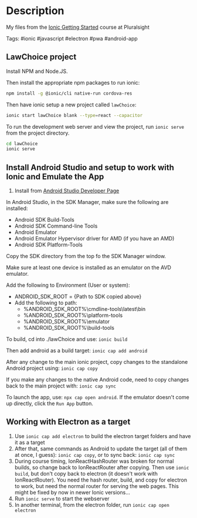 # Description

My files from the [Ionic Getting Started](https://app.pluralsight.com/library/courses/ionic-getting-started/table-of-contents) course at Pluralsight

Tags: #ionic #javascript #electron #pwa #android-app

## LawChoice project

Install NPM and Node.JS.

Then install the appropriate npm packages to run ionic:

```bash
npm install -g @ionic/cli native-run cordova-res
```

Then have ionic setup a new project called `lawChoice`:

```bash
ionic start lawChoice blank --type=react --capacitor
```

To run the development web server and view the project, run `ionic serve` from the project directory.

```bash
cd lawChoice
ionic serve
```

## Install Android Studio and setup to work with Ionic and Emulate the App

1. Install from [Android Studio Developer Page](https://developer.android.com/studio)

In Android Studio, in the SDK Manager, make sure the following are installed:

* Android SDK Build-Tools
* Android SDK Command-line Tools
* Android Emulator
* Android Emulator Hypervisor driver for AMD (if you have an AMD)
* Android SDK Platform-Tools

Copy the SDK directory from the top fo the SDK Manager window.

Make sure at least one device is installed as an emulator on the AVD emulator.

Add the following to Environment (User or system):

* ANDROID_SDK_ROOT = {Path to SDK copied above}
* Add the following to path:
  * %ANDROID_SDK_ROOT%\cmdline-tools\latest\bin
  * %ANDROID_SDK_ROOT%\platform-tools
  * %ANDROID_SDK_ROOT%\emulator
  * %ANDROID_SDK_ROOT%\build-tools

To build, cd into ./lawChoice and use: `ionic build`

Then add android as a build target: `ionic cap add android`

After any change to the main ionic project, copy changes to the standalone Android project using: `ionic cap copy`

If you make any changes to the native Android code, need to copy changes back to the main project with: `ionic cap sync`

To launch the app, use: `npx cap open android`. If the emulator doesn't come up directly, click the `Run App` button.

## Working with Electron as a target

1. Use `ionic cap add electron` to build the electron target folders and have it as a target
2. After that, same commands as Android to update the target (all of them at once, I guess): `ionic cap copy`, or to sync back: `ionic cap sync`
3. During course timing, IonReactHashRouter was broken for normal builds, so change back to IonReactRouter after copying. Then use `ionic build`, but don't copy back to electron (it doesn't work with IonReactRouter). You need the hash router, build, and copy for electron to work, but need the normal router for serving the web pages. This might be fixed by now in newer Ionic versions...
4. Run `ionic serve` to start the webserver
5. In another terminal, from the electron folder, run `ionic cap open electron`